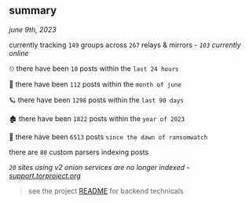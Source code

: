 
## summary
_june 9th, 2023_

currently tracking `149` groups across `267` relays & mirrors - _`103` currently online_

⏲ there have been `10` posts within the `last 24 hours`

🦈 there have been `112` posts within the `month of june`

🪐 there have been `1298` posts within the `last 90 days`

🏚 there have been `1822` posts within the `year of 2023`

🦕 there have been `6513` posts `since the dawn of ransomwatch`

there are `80` custom parsers indexing posts

_`20` sites using v2 onion services are no longer indexed - [support.torproject.org](https://support.torproject.org/onionservices/v2-deprecation/)_

> see the project [README](https://github.com/joshhighet/ransomwatch#ransomwatch--) for backend technicals

